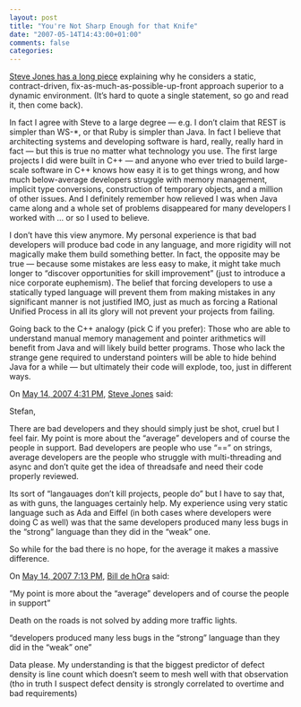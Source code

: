 ```yaml
---
layout: post
title: "You're Not Sharp Enough for that Knife"
date: "2007-05-14T14:43:00+01:00"
comments: false
categories: 
---
```


<p><a href="http://service-architecture.blogspot.com/2007/05/engineering-v-art-challenge-of-masses-v.html">Steve Jones has a long piece</a> explaining why he considers a static, contract-driven, fix-as-much-as-possible-up-front approach superior to a dynamic environment. (It&#8217;s hard to quote a single statement, so go and read it, then come back). </p>

<p>In fact I agree with Steve to a large degree &#8212; e.g. I don&#8217;t claim that REST is simpler than WS-*, or that Ruby is simpler than Java. In fact I believe that architecting systems and developing software is hard, really, really hard in fact &#8212; but this is true no matter what technology you use. The first large projects I did were built in C++ &#8212; and anyone who ever tried to build large-scale software in C++ knows how easy it is to get things wrong, and how much below-average developers struggle with memory management, implicit type conversions, construction of temporary objects, and a million of other issues. And I definitely remember how relieved I was when Java came along and a whole set of problems disappeared for many developers I worked with &#8230; or so I used to believe.</p>

<p>I don&#8217;t have this view anymore. My personal experience is that bad developers will produce bad code in any language, and more rigidity will not magically make them build something better. In fact, the opposite may be true &#8212; because some mistakes are less easy to make, it might take much longer to &#8220;discover opportunities for skill improvement&#8221; (just to introduce a nice corporate euphemism). The belief that forcing developers to use a statically typed language will prevent them from making mistakes in any significant manner is not justified IMO, just as much as forcing a Rational Unified Process in all its glory will not prevent your projects from failing.</p>

<p>Going back to the C++ analogy (pick C if you prefer): Those who are able to understand manual memory management and pointer arithmetics will benefit from Java and will likely build better programs. Those who lack the strange gene required to understand pointers will be able to hide behind Java for a while &#8212; but ultimately their code will explode, too, just in different ways.</p>

<section class="comments">



<div class="comment" id="comment-1281">
On <a href="#comment-1281" title="Permalink to this comment">May 14, 2007  4:31 PM</a>, <a href="http://service-architecture.blogspot.com" title="http://service-architecture.blogspot.com" rel="nofollow">Steve Jones</a>
said:
<p>Stefan,</p>

<p>There are bad developers and they should simply just be shot, cruel but I feel fair.  My point is more about the &#8220;average&#8221; developers and of course the people in support.  Bad developers are people who use &#8220;==&#8221; on strings, average developers are the people who struggle with multi-threading and async and don&#8217;t quite get the idea of threadsafe and need their code properly reviewed.</p>

<p>Its sort of &#8220;langauages don&#8217;t kill projects, people do&#8221; but I have to say that, as with guns, the languages certainly help.  My experience using very static language such as Ada and Eiffel (in both cases where developers were doing C as well) was that the same developers produced many less bugs in the &#8220;strong&#8221; language than they did in the &#8220;weak&#8221; one.</p>

<p>So while for the bad there is no hope, for the average it makes a massive difference.</p>


<div class="comment" id="comment-1282">
On <a href="#comment-1282" title="Permalink to this comment">May 14, 2007  7:13 PM</a>, <a href="http://dehora.net/journal" title="http://dehora.net/journal" rel="nofollow">Bill de hOra</a>
said:
<p>&#8220;My point is more about the “average” developers and of course the people in support&#8221;</p>

<p>Death on the roads is not solved by adding more traffic lights. </p>

<p>&#8220;developers produced many less bugs in the “strong” language than they did in the “weak” one&#8221;</p>

<p>Data please. My understanding is that the biggest predictor of defect density is line count which doesn&#8217;t seem to mesh well with that observation (tho in truth I suspect defect density is strongly correlated to overtime and bad requirements)</p>


</section>

